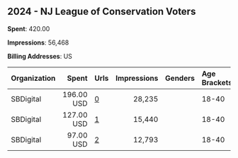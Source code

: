 ## 2024 - NJ League of Conservation Voters 
**Spent**: 420.00

**Impressions**: 56,468

**Billing Addresses**: US

|Organization|Spent|Urls|Impressions|Genders|Age Brackets|Country Codes|
|:---|---:|:---|---:|:---|:---|:---|
|SBDigital|196.00 USD|[0](https://www.snap.com/political-ads/asset/29e51132561d8fe69d56ff58fa8ebd02e1a5a2f5f695593c9328baf6fe9ba15d?mediaType=jpeg)|28,235||18-40|united states|
|SBDigital|127.00 USD|[1](https://www.snap.com/political-ads/asset/f12483ab4c5f40672b49bb7e99c51a6bed12073df1472907fe19cc9fa3ccf64c?mediaType=png)|15,440||18-40|united states|
|SBDigital|97.00 USD|[2](https://www.snap.com/political-ads/asset/3337f90437f6a5f80b4167e2b9cf3f90adbd90d6a508c55b8a5d715952ea2f86?mediaType=png)|12,793||18-40|united states|
